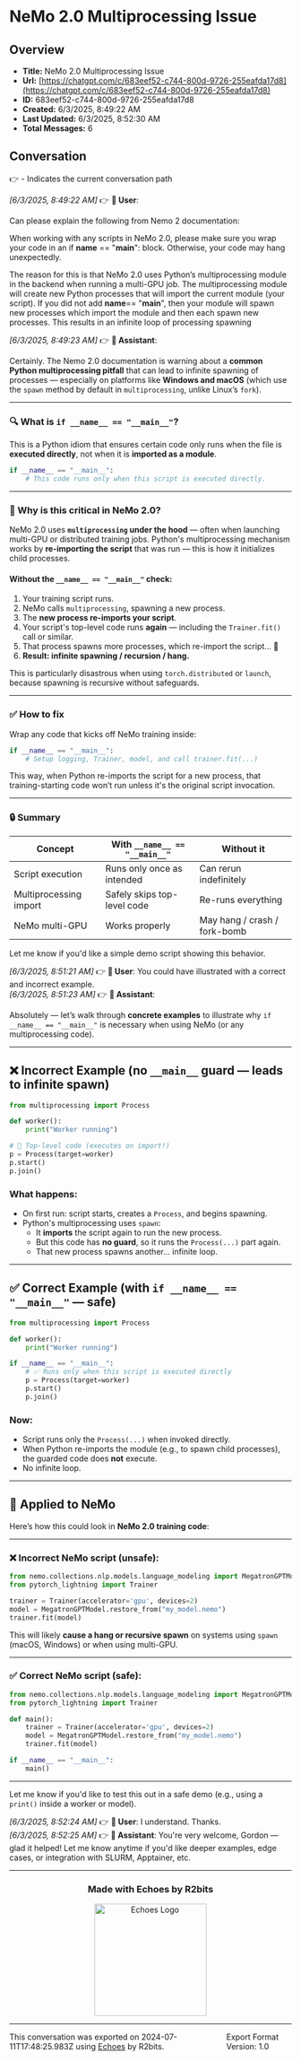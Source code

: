 # NeMo 2.0 Multiprocessing Issue

## Overview
- **Title:** NeMo 2.0 Multiprocessing Issue
- **Url:** [https://chatgpt.com/c/683eef52-c744-800d-9726-255eafda17d8](https://chatgpt.com/c/683eef52-c744-800d-9726-255eafda17d8)
- **ID:** 683eef52-c744-800d-9726-255eafda17d8
- **Created:** 6/3/2025, 8:49:22 AM
- **Last Updated:** 6/3/2025, 8:52:30 AM
- **Total Messages:** 6

## Conversation
👉 - Indicates the current conversation path

<i>[6/3/2025, 8:49:22 AM]</i> 👉 <b>👤 User</b>: 

Can please explain the following from Nemo 2 documentation:

When working with any scripts in NeMo 2.0, please make sure you wrap your code in an if __name__ == "__main__": block. Otherwise, your code may hang unexpectedly.

The reason for this is that NeMo 2.0 uses Python’s multiprocessing module in the backend when running a multi-GPU job. The multiprocessing module will create new Python processes that will import the current module (your script). If you did not add __name__== "__main__", then your module will spawn new processes which import the module and then each spawn new processes. This results in an infinite loop of processing spawning<br>

<i>[6/3/2025, 8:49:23 AM]</i> 👉 <b>🤖 Assistant</b>: 

Certainly. The Nemo 2.0 documentation is warning about a **common Python multiprocessing pitfall** that can lead to infinite spawning of processes — especially on platforms like **Windows and macOS** (which use the `spawn` method by default in `multiprocessing`, unlike Linux’s `fork`).

---

### 🔍 What is `if __name__ == "__main__"`?

This is a Python idiom that ensures certain code only runs when the file is **executed directly**, not when it is **imported as a module**.

```python
if __name__ == "__main__":
    # This code runs only when this script is executed directly.
```

---

### 🧠 Why is this critical in NeMo 2.0?

NeMo 2.0 uses **`multiprocessing` under the hood** — often when launching multi-GPU or distributed training jobs. Python's multiprocessing mechanism works by **re-importing the script** that was run — this is how it initializes child processes.

#### Without the `__name__ == "__main__"` check:
1. Your training script runs.
2. NeMo calls `multiprocessing`, spawning a new process.
3. The **new process re-imports your script**.
4. Your script's top-level code runs **again** — including the `Trainer.fit()` call or similar.
5. That process spawns more processes, which re-import the script… 🔁
6. **Result: infinite spawning / recursion / hang.**

This is particularly disastrous when using `torch.distributed` or `launch`, because spawning is recursive without safeguards.

---

### ✅ How to fix

Wrap any code that kicks off NeMo training inside:

```python
if __name__ == "__main__":
    # Setup logging, Trainer, model, and call trainer.fit(...)
```

This way, when Python re-imports the script for a new process, that training-starting code won’t run unless it's the original script invocation.

---

### 🔒 Summary

| Concept                | With `__name__ == "__main__"` | Without it                 |
|------------------------|-------------------------------|----------------------------|
| Script execution       | Runs only once as intended    | Can rerun indefinitely     |
| Multiprocessing import | Safely skips top-level code   | Re-runs everything         |
| NeMo multi-GPU         | Works properly                | May hang / crash / fork-bomb|

Let me know if you'd like a simple demo script showing this behavior.<br>

<i>[6/3/2025, 8:51:21 AM]</i> 👉 <b>👤 User</b>: You could have illustrated with a correct and incorrect example.<br>
<i>[6/3/2025, 8:51:23 AM]</i> 👉 <b>🤖 Assistant</b>: 

Absolutely — let’s walk through **concrete examples** to illustrate why `if __name__ == "__main__"` is necessary when using NeMo (or any multiprocessing code).

---

## ❌ Incorrect Example (no `__main__` guard — leads to infinite spawn)

```python
from multiprocessing import Process

def worker():
    print("Worker running")

# 🚨 Top-level code (executes on import!)
p = Process(target=worker)
p.start()
p.join()
```

### What happens:
- On first run: script starts, creates a `Process`, and begins spawning.
- Python's multiprocessing uses `spawn`:
  - It **imports** the script again to run the new process.
  - But this code has **no guard**, so it runs the `Process(...)` part again.
  - That new process spawns another… infinite loop.

---

## ✅ Correct Example (with `if __name__ == "__main__"` — safe)

```python
from multiprocessing import Process

def worker():
    print("Worker running")

if __name__ == "__main__":
    # ✅ Runs only when this script is executed directly
    p = Process(target=worker)
    p.start()
    p.join()
```

### Now:
- Script runs only the `Process(...)` when invoked directly.
- When Python re-imports the module (e.g., to spawn child processes), the guarded code does **not** execute.
- No infinite loop.

---

## 🧠 Applied to NeMo

Here’s how this could look in **NeMo 2.0 training code**:

---

### ❌ Incorrect NeMo script (unsafe):

```python
from nemo.collections.nlp.models.language_modeling import MegatronGPTModel
from pytorch_lightning import Trainer

trainer = Trainer(accelerator='gpu', devices=2)
model = MegatronGPTModel.restore_from("my_model.nemo")
trainer.fit(model)
```

This will likely **cause a hang or recursive spawn** on systems using `spawn` (macOS, Windows) or when using multi-GPU.

---

### ✅ Correct NeMo script (safe):

```python
from nemo.collections.nlp.models.language_modeling import MegatronGPTModel
from pytorch_lightning import Trainer

def main():
    trainer = Trainer(accelerator='gpu', devices=2)
    model = MegatronGPTModel.restore_from("my_model.nemo")
    trainer.fit(model)

if __name__ == "__main__":
    main()
```

---

Let me know if you'd like to test this out in a safe demo (e.g., using a `print()` inside a worker or model).<br>

<i>[6/3/2025, 8:52:24 AM]</i> 👉 <b>👤 User</b>: I understand. Thanks.<br>
<i>[6/3/2025, 8:52:25 AM]</i> 👉 <b>🤖 Assistant</b>: You're very welcome, Gordon — glad it helped! Let me know anytime if you'd like deeper examples, edge cases, or integration with SLURM, Apptainer, etc.<br>

---

<div align="center">

### Made with Echoes by R2bits

<a href="https://echoes.r2bits.com">
  <img src="https://images.squarespace-cdn.com/content/v1/6493af4741c13939d335f0b8/18b27467-2da2-43b7-8d44-234bccf4f462/MINI_ECHOES_LOGO_NORMAL_WHITE_TEXT_SMALL-05-14+%281%29.png?format=300w" alt="Echoes Logo" width="200"/>
</a>

</div>

---

<div style="display: flex; justify-content: space-between;">
  <span>This conversation was exported on 2024-07-11T17:48:25.983Z using <a href="https://echoes.r2bits.com">Echoes</a> by R2bits.</span>
  <span>Export Format Version: 1.0</span>
</div>
